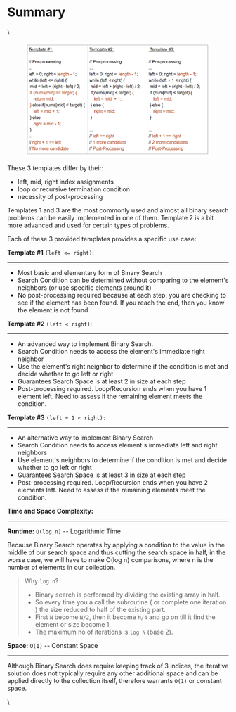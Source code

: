 # Summary

\


<div align="left">

<figure><img src="../../../../.gitbook/assets/image (1) (1) (1) (1) (1).png" alt=""><figcaption></figcaption></figure>

</div>

These 3 templates differ by their:

* left, mid, right index assignments
* loop or recursive termination condition
* necessity of post-processing

Templates 1 and 3 are the most commonly used and almost all binary search problems can be easily implemented in one of them. Template 2 is a bit more advanced and used for certain types of problems.

Each of these 3 provided templates provides a specific use case:



**Template #1** `(left <= right)`:

***

* Most basic and elementary form of Binary Search
* Search Condition can be determined without comparing to the element's neighbors (or use specific elements around it)
* No post-processing required because at each step, you are checking to see if the element has been found. If you reach the end, then you know the element is not found

**Template #2** `(left < right)`:

***

* An advanced way to implement Binary Search.
* Search Condition needs to access the element's immediate right neighbor
* Use the element's right neighbor to determine if the condition is met and decide whether to go left or right
* Guarantees Search Space is at least 2 in size at each step
* Post-processing required. Loop/Recursion ends when you have 1 element left. Need to assess if the remaining element meets the condition.

**Template #3** `(left + 1 < right):`

***

* An alternative way to implement Binary Search
* Search Condition needs to access element's immediate left and right neighbors
* Use element's neighbors to determine if the condition is met and decide whether to go left or right
* Guarantees Search Space is at least 3 in size at each step
* Post-processing required. Loop/Recursion ends when you have 2 elements left. Need to assess if the remaining elements meet the condition.

**Time and Space Complexity:**

***

**Runtime:** `O(log n)` -- Logarithmic Time

Because Binary Search operates by applying a condition to the value in the middle of our search space and thus cutting the search space in half, in the worse case, we will have to make O(log n) comparisons, where n is the number of elements in our collection.

> Why `log n`?
>
> * Binary search is performed by dividing the existing array in half.
> * So every time you a call the subroutine ( or complete one iteration ) the size reduced to half of the existing part.
> * First `N` become `N/2`, then it become `N/4` and go on till it find the element or size become 1.
> * The maximum no of iterations is `log N` (base 2).

&#x20;

**Space:** `O(1)` -- Constant Space

***

Although Binary Search does require keeping track of 3 indices, the iterative solution does not typically require any other additional space and can be applied directly to the collection itself, therefore warrants `O(1)` or constant space.

\
